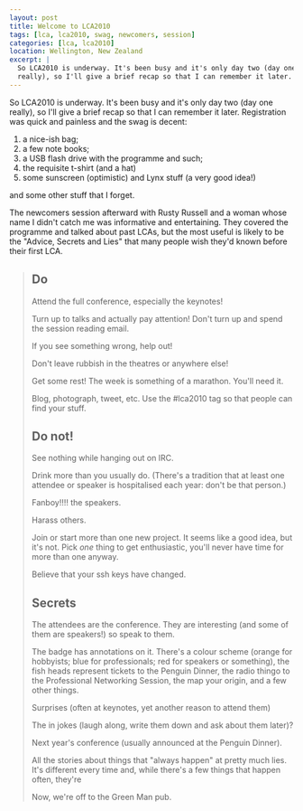 ```yaml
---
layout: post
title: Welcome to LCA2010
tags: [lca, lca2010, swag, newcomers, session]
categories: [lca, lca2010]
location: Wellington, New Zealand
excerpt: |
  So LCA2010 is underway. It's been busy and it's only day two (day one
  really), so I'll give a brief recap so that I can remember it later.
---
```


So LCA2010 is underway. It's been busy and it's only day two (day one really),
so I'll give a brief recap so that I can remember it later. Registration was
quick and painless and the swag is decent:

1. a nice-ish bag;
2. a few note books;
3. a USB flash drive with the programme and such;
4. the requisite t-shirt (and a hat)
5. some sunscreen (optimistic) and Lynx stuff (a very good idea!)

and some other stuff that I forget.

The newcomers session afterward with Rusty Russell and a woman whose name I
didn't catch me was informative and entertaining. They covered the programme
and talked about past LCAs, but the most useful is likely to be the "Advice,
Secrets and Lies" that many people wish they'd known before their first LCA.

> Do
> --
> 
> Attend the full conference, especially the keynotes!
> 
> Turn up to talks and actually pay attention! Don't turn up and spend the
> session reading email.
> 
> If you see something wrong, help out!
> 
> Don't leave rubbish in the theatres or anywhere else!
> 
> Get some rest! The week is something of a marathon. You'll need it.
> 
> Blog, photograph, tweet, etc. Use the #lca2010 tag so that people can find
> your stuff.
> 
> Do not!
> ------
> 
> See nothing while hanging out on IRC.
> 
> Drink more than you usually do. (There's a tradition that at least one
> attendee or speaker is hospitalised each year: don't be that person.)
> 
> Fanboy!!!! the speakers.
> 
> Harass others.
> 
> Join or start more than one new project. It seems like a good idea, but it's
> not. Pick *one* thing to get enthusiastic, you'll never have time for more
> than one anyway.
> 
> Believe that your ssh keys have changed.
> 
> Secrets
> -------
> 
> The attendees are the conference. They are interesting (and some of them are
> speakers!) so speak to them.
> 
> The badge has annotations on it. There's a colour scheme (orange for
> hobbyists; blue for professionals; red for speakers or something), the fish
> heads represent tickets to the Penguin Dinner, the radio thingo to the
> Professional Networking Session, the map your origin, and a few other
> things.
> 
> Surprises (often at keynotes, yet another reason to attend them)
> 
> The in jokes (laugh along, write them down and ask about them later)?
> 
> Next year's conference (usually announced at the Penguin Dinner).
> 
> All the stories about things that "always happen" at pretty much lies. It's
> different every time and, while there's a few things that happen often, they're 
> 
> Now, we're off to the Green Man pub.
